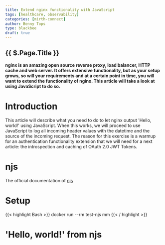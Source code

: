 ```yaml
---
title: Extend nginx functionality with JavaScript
tags: [healthcare, observability]
categories: [mirth-connect]
author: Benny Tops
type: blackbee
draft: true
---
```


<h2>{{ $.Page.Title }}</h2>

**nginx is an amazing open source reverse proxy, load balancer, HTTP cache and web server. It offers extensive functionality, but as your setup grows, so will your requirements and at a certain point in time, you will want to extend the functionality of nginx. This article will take a look at using JavaScript to do so.**
 
# Introduction

This article will describe what you need to do to let nginx output 'Hello, world!' using JavaScript. When this works, we will proceed to use JavaScript to log all incoming header values with the datetime and the source of the incoming request. The reason for this exercise is a warmup for an authentication functionality extension that we will need for a next article: the introspection and caching of OAuth 2.0 JWT Tokens.

# njs

The official documentation of [njs](https://nginx.org/en/docs/njs/ "njs")

# Setup

{{< highlight Bash >}}
docker run --rm test-njs mm
{{< / highlight >}}

# 'Hello, world!' from njs
